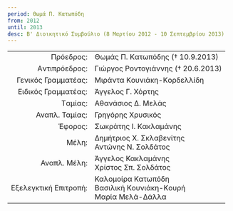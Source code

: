 ```yaml
---
period: Θωμά Π. Kατωπόδη
from: 2012
until: 2013
desc: Β' Διοικητικό Συμβούλιο (8 Μαρτίου 2012 - 10 Σεπτεμβρίου 2013)
---
```


|                              |                        |
| ---------------------------: | :----------------------|
| Πρόεδρος: | Θωμάς Π. Kατωπόδης († 10.9.2013)|
| Aντιπρόεδρος: | Γιώργος Ροντογιάννης († 20.6.2013)|
| Γενικός Γραμματέας: | Mιράντα Kουνιάκη-Kορδελλίδη |
| Eιδικός Γραμματέας: | Άγγελος Γ. Χόρτης |
| Tαμίας: | Aθανάσιος Δ. Mελάς |
| Αναπλ. Ταμίας: | Γρηγόρης Χρυσικός|
| Έφορος: | Σωκράτης I. Kακλαμάνης|
| Μέλη: | Δημήτριος X. Σκλαβενίτης<br/>Αντώνης Ν. Σολδάτος|
| Αναπλ. Μέλη: | Άγγελος Κακλαμάνης<br/>Χρίστος Σπ. Σολδάτος|
| Εξελεγκτική Επιτροπή: | Καλομοίρα Κατωπόδη<br/>Bασιλική Kουνιάκη-Kουρή<br/>Μαρία Μελά-Δάλλα|
